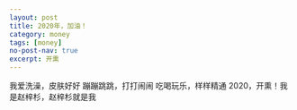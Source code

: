 ```yaml
---
layout: post
title: 2020年，加油！
category: money
tags: [money]
no-post-nav: true
excerpt: 开熏
---
```


我爱洗澡，皮肤好好
蹦蹦跳跳，打打闹闹
吃喝玩乐，样样精通
2020，开熏！我是赵梓杉，赵梓杉就是我

